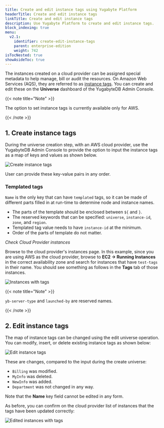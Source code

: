 ```yaml
---
title: Create and edit instance tags using Yugabyte Platform
headerTitle: Create and edit instance tags
linkTitle: Create and edit instance tags
description: Use Yugabyte Platform to create and edit instance tags.
block_indexing: true
menu:
  v2.1:
    identifier: create-edit-instance-tags
    parent: enterprise-edition
    weight: 742
isTocNested: true
showAsideToc: true
---
```


The instances created on a cloud provider can be assigned special metadata to help manage, bill or audit the resources. On Amazon Web Services (AQS), they are referred to as
[instance tags](https://docs.aws.amazon.com/AWSEC2/latest/UserGuide/Using_Tags.html). You can create and edit these on the **Universe** dashboard of the
YugabyteDB Admin Console.

{{< note title="Note" >}}

The option to set instance tags is currently available only for AWS.

{{< /note >}}

## 1. Create instance tags

During the universe creation step, with an AWS cloud provider, use the YugabyteDB Admin Console to provide the option to input the instance tags as a map of keys and values as shown below.

![Create instance tags](/images/ee/inst-tags-1.png)

User can provide these key-value pairs in any order.

### Templated tags

`Name` is the only key that can have `templated` tags, so it can be made of different parts filled in at run-time to determine node and instance names.

- The parts of the template should be enclosed between `${` and `}`.
- The reserved keywords that can be specified: `universe`, `instance-id`, `zone`, and `region`.
- Templated tag value needs to have `instance-id` at the minimum.
- Order of the parts of template do not matter.

*Check Cloud Provider instances*

Browse to the cloud provider's instances page. In this example, since you are using AWS as the cloud provider, browse to **EC2 -> Running Instances**
in the correct availability zone and search for instances that have `test-tags` in their name. You should see something as follows in the
**Tags** tab of those instances.

![Instances with tags](/images/ee/inst-tags-aws-1.png)

{{< note title="Note" >}}

`yb-server-type` and `launched-by` are reserved names.

{{< /note >}}

## 2. Edit instance tags

The map of instance tags can be changed using the edit universe operation. You can modify, insert, or delete existing instance tags as shown below:

![Edit instance tags](/images/ee/inst-tags-2.png)

These are changes, compared to the input during the create universe:

- `Billing` was modified.
- `MyInfo` was deleted.
- `NewInfo` was added.
- `Department` was not changed in any way.

Note that the **Name** key field cannot be edited in any form.

As before, you can confirm on the cloud provider list of instances that the tags have been updated correctly:

![Edited instances with tags](/images/ee/inst-tags-aws-2.png)
